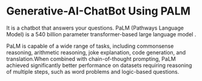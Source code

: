 # Generative-AI-ChatBot Using PALM
It is a chatbot that answers your questions.
PaLM (Pathways Language Model) is a 540 billion parameter transformer-based large language model . 

PaLM is capable of a wide range of tasks, including commonsense reasoning, arithmetic reasoning, joke explanation, code generation, and translation.When combined with chain-of-thought prompting, PaLM achieved significantly better performance on datasets requiring reasoning of multiple steps, such as word problems and logic-based questions.
